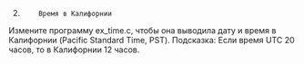 2.         Время в Калифорнии
Измените программу ex_time.c, чтобы она выводила дату и время в Калифорнии (Pacific Standard Time, PST). Подсказка: Если время UTC 20 часов, то в Калифорнии 12 часов.
